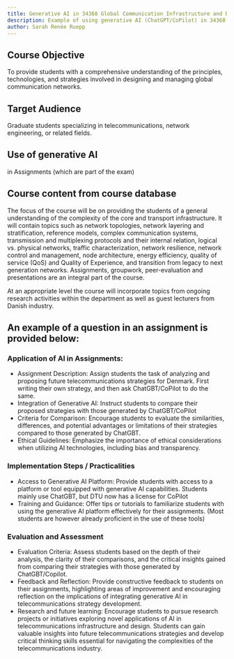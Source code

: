 ```yaml
---
title: Generative AI in 34368 Global Communication Infrastructure and Design
description: Example of using generative AI (ChatGPT/CoPilot) in 34368 Global Communication Infrastructure and Design
author: Sarah Renée Ruepp
---
```



## Course Objective

To provide students with a comprehensive understanding of the principles, technologies, and strategies involved in designing and managing global communication networks.

## Target Audience

Graduate students specializing in telecommunications, network engineering, or related fields.

## Use of generative AI

in Assignments (which are part of the exam) 

## Course content from course database
The focus of the course will be on providing the students of a general understanding of the complexity of the core and transport infrastructure. It will contain topics such as network topologies, network layering and stratification, reference models, complex communication systems, transmission and multiplexing protocols and their internal relation, logical vs. physical networks, traffic characterization, network resilience, network control and management, node architecture, energy efficiency, quality of service (QoS) and Quality of Experience, and transition from legacy to next generation networks. Assignments, groupwork, peer-evaluation and presentations are an integral part of the course.

At an appropriate level the course will incorporate topics from ongoing research activities within the department as well as guest lecturers from Danish industry.

## An example of a question in an assignment is provided below:

### Application of AI in Assignments:

* Assignment Description: Assign students the task of analyzing and proposing future telecommunications strategies for Denmark. First writing their own strategy, and then ask ChatGBT/CoPilot to do the same.
* Integration of Generative AI: Instruct students to compare their proposed strategies with those generated by ChatGBT/CoPilot
* Criteria for Comparison: Encourage students to evaluate the similarities, differences, and potential advantages or limitations of their strategies compared to those generated by ChatGBT.
* Ethical Guidelines: Emphasize the importance of ethical considerations when utilizing AI technologies, including bias and transparency.

### Implementation Steps / Practicalities

* Access to Generative AI Platform: Provide students with access to a platform or tool equipped with generative AI capabilities. Students mainly use ChatGBT, but DTU now has a license for CoPilot
* Training and Guidance: Offer tips or tutorials to familiarize students with using the generative AI platform effectively for their assignments. (Most students are however already proficient in the use of these tools)

### Evaluation and Assessment

* Evaluation Criteria: Assess students based on the depth of their analysis, the clarity of their comparisons, and the critical insights gained from comparing their strategies with those generated by ChatGBT/Copilot.
* Feedback and Reflection: Provide constructive feedback to students on their assignments, highlighting areas of improvement and encouraging reflection on the implications of integrating generative AI in telecommunications strategy development.
* Research and future learning: Encourage students to pursue research projects or initiatives exploring novel applications of AI in telecommunications infrastructure and design. Students can gain valuable insights into future telecommunications strategies and develop critical thinking skills essential for navigating the complexities of the telecommunications industry.
